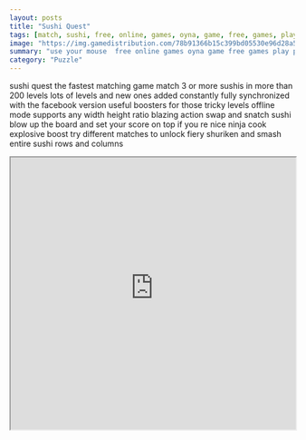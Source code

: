 ```yaml
---
layout: posts
title: "Sushi Quest"
tags: [match, sushi, free, online, games, oyna, game, free, games, play, play, games]
image: "https://img.gamedistribution.com/78b91366b15c399bd05530e96d28a530.jpg"
summary: "use your mouse  free online games oyna game free games play play games"
category: "Puzzle"
---
```


sushi quest the fastest matching game match 3 or more sushis in more than 200 levels lots of levels and new ones added constantly fully synchronized with the facebook version useful boosters for those tricky levels offline mode supports any width height ratio blazing action swap and snatch sushi blow up the board and set your score on top if you re nice ninja cook explosive boost try different matches to unlock fiery shuriken and smash entire sushi rows and columns

<iframe width="100%" height="480px;" src="https://flash.gamedistribution.com?game=78b91366b15c399bd05530e96d28a530"></iframe>